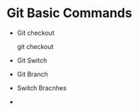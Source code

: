 # Git Basic Commands

- Git checkout

    git checkout

- Git Switch
- Git Branch
- Switch Bracnhes
- 
